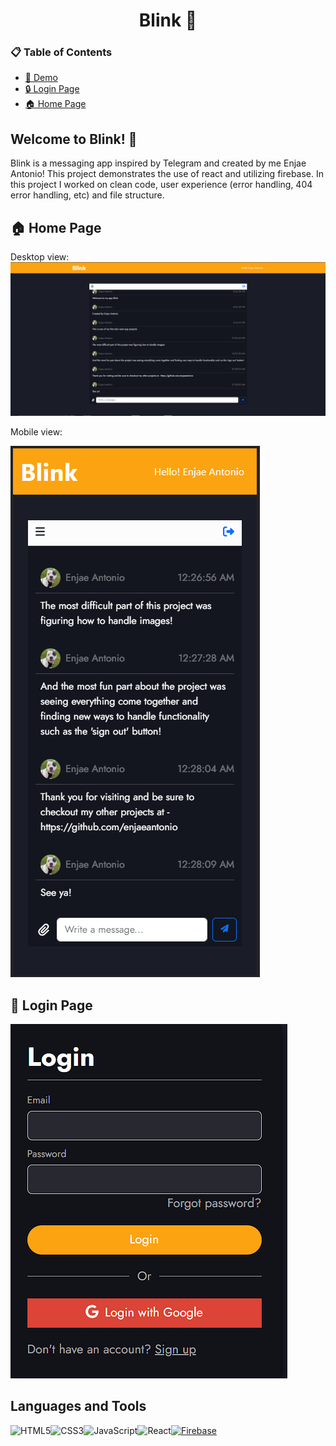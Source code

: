 # <h1 align="center">Blink :iphone: </h1>

### 📋 Table of Contents

- [🎥 Demo](https://enjaeantonio.github.io/blink)
- [🔒 Login Page](#🔐-login-page) 
- [🏠 Home Page](#🏠-home-page) 

## Welcome to Blink! :wave:

Blink is a messaging app inspired by Telegram and created by me Enjae Antonio! This project demonstrates the use of react and utilizing firebase. In this project I worked on clean code, user experience (error handling, 404 error handling, etc) and file structure.


## 🏠 Home Page

Desktop view:
![Home Page](./src/assets/img/blinkweb.PNG)

Mobile view: 

![Home Page](./src/assets/img/blinkmobile.PNG)


## 🔐 Login Page
![Login Page](./src/assets/img/login.PNG)


## Languages and Tools 

![HTML5](https://img.shields.io/badge/html5-%23E34F26.svg?style=for-the-badge&logo=html5&logoColor=white)![CSS3](https://img.shields.io/badge/css3-%231572B6.svg?style=for-the-badge&logo=css3&logoColor=white)![JavaScript](https://img.shields.io/badge/javascript-%23323330.svg?style=for-the-badge&logo=javascript&logoColor=%23F7DF1E)![React](https://img.shields.io/badge/React-%2320232a.svg?style=for-the-badge&logo=react&logoColor=%2361DAFB)[![Firebase](https://img.shields.io/badge/Firebase-FFCA28?style=for-the-badge&logo=firebase&logoColor=white)](https://firebase.google.com/)